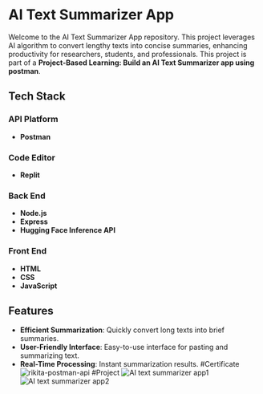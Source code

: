 # AI Text Summarizer App

Welcome to the AI Text Summarizer App repository. This project leverages  AI algorithm to convert lengthy texts into concise summaries, enhancing productivity for researchers, students, and professionals. This project is part of a **Project-Based Learning: Build an AI Text Summarizer app using postman**.

## Tech Stack

### API Platform
- **Postman**

### Code Editor
- **Replit**

### Back End
- **Node.js**
- **Express**
- **Hugging Face Inference API**

### Front End
- **HTML**
- **CSS**
- **JavaScript**

## Features

- **Efficient Summarization**: Quickly convert long texts into brief summaries.
- **User-Friendly Interface**: Easy-to-use interface for pasting and summarizing text.
- **Real-Time Processing**: Instant summarization results.
#Certificate
![rikita-postman-api](https://github.com/rikitadsouza/AI-Text-Summarizer-App/assets/172062132/f9efce26-0792-4705-9157-1561be244fbf)
#Project
![AI text summarizer app1](https://github.com/rikitadsouza/AI-Text-Summarizer-App/assets/172062132/d49ec607-01db-42fb-af87-c46ae1455b29)
![AI text summarizer app2](https://github.com/rikitadsouza/AI-Text-Summarizer-App/assets/172062132/55363f83-51b9-429e-b798-d14f68fae127)

